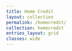 ```yaml
---
title: Home Credit
layout: collection
permalink: /homecredit/
collection: homecredit
entries_layout: grid
classes: wide
---
```


